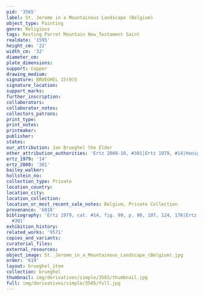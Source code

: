 ```yaml
---
pid: '3565'
label: St. Jerome in a Mountainous Landscape (Belgium)
object_type: Painting
genre: Religious
tags: Resting Parrot Mountain New_Testament Saint
realdate: '1595'
height_cm: '22'
width_cm: '32'
diameter_cm: 
plate_dimensions: 
support: Copper
drawing_medium: 
signature: BRUEGHEL 15(9)5
signature_location: 
support_marks: 
further_inscription: 
collaborators: 
collaborator_notes: 
collectors_patrons: 
print_type: 
print_notes: 
printmaker: 
publisher: 
states: 
our_attribution: Jan Brueghel the Elder
other_attribution_authorities: 'Ertz 2008-10, #301|Ertz 1979, #14|Honig database'
ertz_1979: '14'
ertz_2008: '301'
bailey_walker: 
hollstein_no: 
collection_type: Private
location_country: 
location_city: 
location_collection: 
location_or_most_recent_sale_notes: Belgium, Private Collection
provenance: '6018'
bibliography: 'Ertz 1979, cat. #14, fig. 99, p. 90, 107, 124, 176|Ertz 2008-10, cat.
  #301'
exhibition_history: 
related_works: '9571'
copies_and_variants: 
curatorial_files: 
external_resources: 
object_image: St._Jerome_in_a_Mountainous_Landscape_(Belgium).jpg
order: '619'
layout: brueghel_item
collection: brueghel
thumbnail: img/derivatives/simple/3565/thumbnail.jpg
full: img/derivatives/simple/3565/full.jpg
---
```

